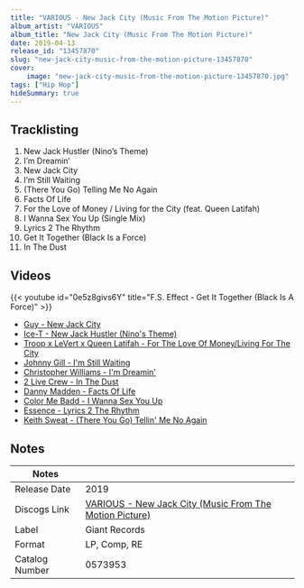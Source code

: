 ```yaml
---
title: "VARIOUS - New Jack City (Music From The Motion Picture)"
album_artist: "VARIOUS"
album_title: "New Jack City (Music From The Motion Picture)"
date: 2019-04-13
release_id: "13457870"
slug: "new-jack-city-music-from-the-motion-picture-13457870"
cover:
    image: "new-jack-city-music-from-the-motion-picture-13457870.jpg"
tags: ["Hip Hop"]
hideSummary: true
---
```


## Tracklisting
1. New Jack Hustler (Nino’s Theme)
2. I’m Dreamin’
3. New Jack City
4. I’m Still Waiting
5. (There You Go) Telling Me No Again
6. Facts Of Life
7. For the Love of Money / Living for the City (feat. Queen Latifah)
8. I Wanna Sex You Up (Single Mix)
9. Lyrics 2 The Rhythm
10. Get It Together (Black Is a Force)
11. In The Dust

## Videos
{{< youtube id="0e5z8givs6Y" title="F.S. Effect - Get It Together (Black Is A Force)" >}}
- [Guy - New Jack City](https://www.youtube.com/watch?v=K_Jn9qJleRc)
- [Ice-T - New Jack Hustler (Nino's Theme)](https://www.youtube.com/watch?v=WN4uGxN3_Go)
- [Troop x LeVert x Queen Latifah - For The Love Of Money/Living For The City](https://www.youtube.com/watch?v=-QwkkiZjXmI)
- [Johnny Gill - I'm Still Waiting](https://www.youtube.com/watch?v=pQoh1bjCoFs)
- [Christopher Williams - I'm Dreamin'](https://www.youtube.com/watch?v=gkBkArjnXzM)
- [2 Live Crew - In The Dust](https://www.youtube.com/watch?v=ofQrNuzZXiU)
- [Danny Madden - Facts Of Life](https://www.youtube.com/watch?v=EQfqL9Yk-vE)
- [Color Me Badd - I Wanna Sex You Up](https://www.youtube.com/watch?v=woLqPI0zmi8)
- [Essence - Lyrics 2 The Rhythm](https://www.youtube.com/watch?v=oDIfvCvNLuw)
- [Keith Sweat - (There You Go) Tellin' Me No Again](https://www.youtube.com/watch?v=fEVN_yPyXXg)

## Notes

| Notes          |             |
| ---------------| ----------- |
| Release Date   | 2019 |
| Discogs Link   | [VARIOUS - New Jack City (Music From The Motion Picture)](https://www.discogs.com/release/13457870) |
| Label          | Giant Records |
| Format         | LP, Comp, RE |
| Catalog Number | 0573953 |


